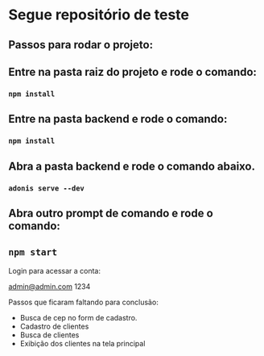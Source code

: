 # Segue repositório de teste

## Passos para rodar o projeto:

## Entre na pasta raiz do projeto e rode o comando:

### `npm install`

## Entre na pasta backend e rode o comando:

### `npm install`

## Abra a pasta backend e rode o comando abaixo.

### `adonis serve --dev`

## Abra outro prompt de comando e rode o comando:

## `npm start`

Login para acessar a conta:

admin@admin.com
1234

Passos que ficaram faltando para conclusão:

- Busca de cep no form de cadastro.
- Cadastro de clientes
- Busca de clientes
- Exibição dos clientes na tela principal
